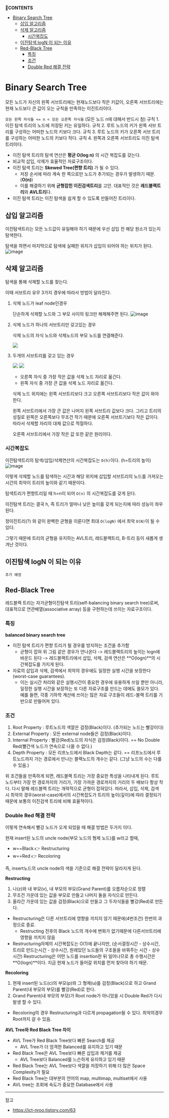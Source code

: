 **💌CONTENTS**

- [Binary Search Tree](#binary-search-tree)
  - [삽입 알고리즘](#삽입-알고리즘)
  - [삭제 알고리즘](#삭제-알고리즘)
    - [시간복잡도](#시간복잡도)
  - [이진탐색 logN 이 되는 이유](#이진탐색-logn-이-되는-이유)
  - [Red-Black Tree](#red-black-tree)
    - [특징](#특징)
    - [조건](#조건)
    - [Double Red 해결 전략](#double-red-해결-전략)

# Binary Search Tree

모든 노드가 자신의 왼쪽 서브트리에는 현재노드보다 작은 키값이, 오른쪽 서브트리에는 현재 노드보다 큰 값이 오는 규칙을 만족하는 이진트리이다.

`모든 왼쪽 자식들 <= n < 모든 오른쪽 자식들` (모든 노드 n에 대해서 반드시 참)
규칙 1. 이진 탐색 트리의 노드에 저장된 키는 유일하다.
규칙 2. 루트 노드의 키가 왼쪽 서브 트리를 구성하는 어떠한 노드의 키보다 크다.
규칙 3. 루트 노드의 키가 오른쪽 서브 트리를 구성하는 어떠한 노드의 키보다 작다.
규칙 4. 왼쪽과 오른쪽 서브트리도 이진 탐색 트리이다.

- 이진 탐색 트리의 탐색 연산은 **평균 O(log n)** 의 시간 복잡도를 갖는다.
- 비교적 삽입, 삭제가 효율적인 자료구조이다.
- 이진 탐색 트리는 **Skewed Tree(편향 트리)** 가 될 수 있다.
  - 저장 순서에 따라 계속 한 쪽으로만 노드가 추가되는 경우가 발생하기 때문.(**O(n)**)
  - 이를 해결하기 위해 **균형잡힌 이진검색트리**를 고안. 대표적인 것은 **레드블랙트리**와 **AVL트리**다.
- 이진 탐색 트리는 이진 탐색을 쉽게 할 수 있도록 만들어진 트리이다.

## 삽입 알고리즘

이진탐색트리는 모든 노드값이 유일해야 하기 때문에 우선 삽입 전 해당 원소가 있는지 탐색한다.

탐색을 하면서 마지막으로 탐색에 실패한 위치가 삽입이 되어야 하는 위치가 된다.
![image](https://user-images.githubusercontent.com/39212304/94994850-46dd1900-05d5-11eb-8c43-d74ddc4ac550.png)

## 삭제 알고리즘

탐색을 통해 삭제할 노드를 찾는다.

이때 서브트리 유무 3가지 경우에 따라서 방법이 달라진다.

1. 삭제 노드가 leaf node인경우

   단순하게 삭제할 노드와 그 부모 사이의 링크만 해제해주면 된다.
   ![image](https://user-images.githubusercontent.com/39212304/94994875-696f3200-05d5-11eb-9b73-4d953a0afb10.png)

2. 삭제 노드가 하나의 서브트리만 갖고있는 경우

   삭제 노드의 자식 노드와 삭제노드의 부모 노드를 연결해준다.

   ![](https://github.com/namjunemy/TIL/blob/master/Algorithm/img/bst_11.png?raw=true)

3. 두개의 서브트리를 갖고 있는 경우

   ![](https://github.com/namjunemy/TIL/blob/master/Algorithm/img/bst_12.png?raw=true)
   ![](https://github.com/namjunemy/TIL/blob/master/Algorithm/img/bst_13.png?raw=true)

   - 오른쪽 자식 중 가장 작은 값을 삭제 노드 자리로 옮긴다.
   - 왼쪽 자식 중 가장 큰 값을 삭제 노드 자리로 옮긴다.

   삭제 노드 위치에는 왼쪽 서브트리보다 크고 오른쪽 서브트리보다 작은 값이 와야 한다.

   왼쪽 서브트리에서 가장 큰 값은 나머지 왼쪽 서브트리 값보다 크다. 그리고 트리의 성질로 왼쪽은 오른쪽보다 무조건 작기 때문에 오른쪽 서브트기보다 작은 값이다. 따라서 삭제할 자리의 대체 값으로 적절하다.

   오른쪽 서브트리에서 가장 작은 값 또한 같은 원리이다.

### 시간복잡도

이진탐색트리의 탐색/삽입/삭제연산의 시간복잡도는 `O(h)`이다. (h=트리의 높이)
![image](https://user-images.githubusercontent.com/39212304/94994889-7d1a9880-05d5-11eb-9f66-a318e240f66d.png)

이렇게 삭제할 노드를 탐색하는 시간과 해당 위치에 삽입할 서브트리의 노드를 가져오는 시간의 최악이 트리의 높이와 같기 때문이다.

탐색트리가 편향트리일 때 h=n이 되어 `O(n)` 의 시간복잡도를 갖게 된다.

이진탐색 트리는 결국 h, 즉 트리가 얼마나 낮은 높이를 갖게 되는지에 따라 성능이 좌우된다.

정이진트리(?) 와 같이 완벽한 균형을 이룬다면 최대 `O(logN)` 에서 최악 `O(N)`이 될 수 있다.

그렇기 때문에 트리의 균형을 유지하는 AVL트리, 레드블랙트리, B-트리 등이 새롭게 생겨난 것이다.

## 이진탐색 logN 이 되는 이유

`추가 예정`

## Red-Black Tree

레드블랙 트리는 자가균형이진탐색 트리(self-balancing binary search tree)로써, 대표적으로 연관배열(associative array) 등을 구현하는데 쓰이는 자료구조이다.

### 특징

**balanced binary search tree**

- 이진 탐색 트리가 편향 트리가 될 경우를 방지하는 조건을 추가함
  - 균형이 잡혀 위 그림 같은 경우가 안나온다 -> 레드블랙트리의 높이는 logn에 바운드 된다 -> 레드블랙트리에서 삽입, 삭제, 검색 연산은 **O(logn)**의 시간복잡도를 가지게 된다.
- 자료의 삽입과 삭제, 검색에서 최악의 경우에도 일정한 실행 시간을 보장한다(worst-case guarantees).
  - 이는 실시간 처리와 같은 실행시간이 중요한 경우에 유용하게 쓰일 뿐만 아니라, 일정한 실행 시간을 보장하는 또 다른 자료구조를 만드는 데에도 쓸모가 있다. 예를 들면, 각종 기하학 계산에 쓰이는 많은 자료 구조들이 레드-블랙 트리를 기반으로 만들어져 있다.

### 조건

1. Root Property : 루트노드의 색깔은 검정(Black)이다.
   (추가되는 노드는 빨강이다)
2. External Property : 모든 external node들은 검정(Black)이다.
3. Internal Property : 빨강(Red)노드의 자식은 검정(Black)이다.
   == No Double Red(빨간색 노드가 연속으로 나올 수 없다.)
4. Depth Property : 모든 리프노드에서 Black Depth는 같다.
   == 리프노드에서 루트노드까지 가는 경로에서 만나는 블랙노드의 개수는 같다.
   (그냥 노드의 수는 다를 수 있음.)

위 조건들을 만족하게 되면, 레드블랙 트리는 가장 중요한 특성을 나타내게 된다. 루트 노드부터 가장 먼 경로까지의 거리가, 가장 가까운 경로까지의 거리의 두 배보다 항상 작다. 다시 말해 레드블랙 트리는 개략적으로 균형이 잡혀있다. 따라서, 삽입, 삭제, 검색 시 최악의 경우(worst-case)에서의 시간복잡도가 트리의 높이(깊이)에 따라 결정되기 때문에 보통의 이진검색 트리에 비해 효율적이다.

### Double Red 해결 전략

이렇게 연속해서 빨강 노드가 오게 되었을 때 해결 방법은 두가지 이다.

현재 insert된 노드의 uncle node(부모 노드의 형제 노드)를 w라고 할때,

- w==Black 👉 Restructuring
- w==Red 👉 Recoloring

즉, insert노드의 uncle node의 색을 기준으로 해결 전략이 달라지게 된다.

**Restructing**

1. 나(z)와 내 부모(v), 내 부모의 부모(Grand Parent)를 오름차순으로 정렬
2. 무조건 가운데 있는 값을 부모로 만들고 나머지 둘을 자식으로 만든다.
3. 올라간 가운데 있는 값을 검정(Black)으로 만들고 그 두자식들을 빨강(Red)로 만든다.

- Restructuring은 다른 서브트리에 영향을 끼치지 않기 때문에(4번조건) 한번의 과정으로 종료.
  - Restructing 전후의 Black 노드의 개수에 변화가 없기때문에 다른서브트리에 영향을 끼치지 않음
- Restructuring자체의 시간복잡도는 O(1)에 끝나지만, (순서결정시간 - 상수시간, 트리로 만드는시간 - 상수시간, 원래있던 노드들의 구조들을 바꿔주는 시간 - 상수시간)
  Restructuring은 어떤 노드를 insertion한 뒤 일어나므로 총 수행시간은 **O(logn)**이다. 지금 현재 노드가 들어갈 위치를 먼저 찾아야 하기 때문.

**Recoloring**

1. 현재 insert된 노드(c)의 부모(p)와 그 형제(u)를 검정(Black)으로 하고 Grand Parent(내 부모의 부모)를 빨강(Red)로 한다.
2. Grand Parent(내 부모의 부모)가 Root node가 아니었을 시 Double Red가 다시 발생 할 수 있다.

- Recoloring의 경우 Restructuring과 다르게 propagation될 수 있다. 최악의경우 Root까지 갈 수 있음.

**AVL Tree와 Red Black Tree 차이**

- AVL Tree가 Red Black Tree보다 빠른 Search를 제공
  - AVL Tree가 더 엄격한 Balanced를 유지하고 있기 때문
- Red Black Tree은 AVL Tree보다 빠른 삽입과 제거를 제공
  - AVL Tree보다 Balanced를 느슨하게 유지하고 있기 때문
- Red Black Tree는 AVL Tree보다 색깔을 저장하기 위해 더 많은 Space Complexity가 필요
- Red Black Tree는 대부분의 언어의 map, multimap, multiset에서 사용
- AVL tree는 조회에 속도가 중요한 Database에서 사용

---

참고

- https://ict-nroo.tistory.com/63
